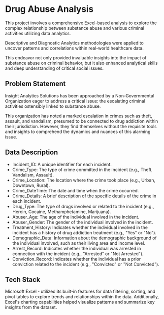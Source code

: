 # Drug Abuse Analysis

This project involves a comprehensive Excel-based analysis to explore the complex relationship between substance abuse and various criminal activities utilizing data analytics. 

Descriptive and Diagnostic Analytics methodologies were applied to uncover patterns and correlations within real-world healthcare data. 

This endeavor not only provided invaluable insights into the impact of substance abuse on criminal behavior, but it also enhanced analytical skills and deep understanding of critical social issues.

## Problem Statement

Insight Analytics Solutions has been approached by a Non-Governmental Organization eager to address a critical issue: the escalating criminal activities ostensibly linked to substance abuse. 

This organization has noted a marked escalation in crimes such as theft, assault, and vandalism, presumed to be connected to drug addiction within their jurisdiction. However, they find themselves without the requisite tools and insights to comprehend the dynamics and nuances of this alarming issue. 

## Data Description

- Incident_ID: A unique identifier for each incident.
- Crime_Type: The type of crime committed in the incident (e.g., Theft, Vandalism, Assault).
- Crime_Location: The location where the crime took place (e.g., Urban, Downtown, Rural).
- Crime_DateTime: The date and time when the crime occurred.
- Crime_Details: A brief description of the specific details of the crime in each incident.
- Drug_Type: The type of drugs involved or related to the incident (e.g., Heroin, Cocaine, Methamphetamine, Marijuana).
- Abuser_Age: The age of the individual involved in the incident.
- Abuser_Gender: The gender of the individual involved in the incident.
- Treatment_History: Indicates whether the individual involved in the incident has a history of drug addiction treatment (e.g., "Yes" or "No").
- Demographic_Data: Information about the demographic background of the individual involved, such as their living area and income level.
- Arrest_Record: Indicates whether the individual was arrested in connection with the incident (e.g., "Arrested" or "Not Arrested").
- Conviction_Record: Indicates whether the individual has a prior conviction related to the incident (e.g., "Convicted" or "Not Convicted").

## Tech Stack

Microsoft Excel - utilized its built-in features for data filtering, sorting, and pivot tables to explore trends and relationships within the data. Additionally, Excel's charting capabilities helped visualize patterns and summarize key insights from the dataset.

